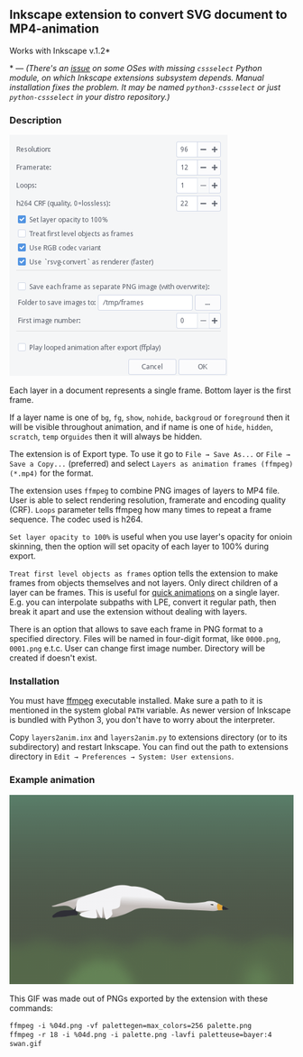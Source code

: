 ## Inkscape extension to convert SVG document to MP4-animation

Works with Inkscape v.1.2*

\* — *(There's an [issue](https://gitlab.com/inkscape/inkscape/-/issues/2473) on some OSes
with missing `cssselect` Python module, on which Inkscape extensions subsystem depends. 
Manual installation fixes the problem. It may be named `python3-cssselect` 
or just `python-cssselect` in your distro repository.)*

### Description

<img src="https://raw.githubusercontent.com/anonymou8/inkscape-animation/main/screenshot.png" />

Each layer in a document represents a single frame. Bottom layer is the first frame.

If a layer name is one of `bg`, `fg`, `show`, `nohide`, `backgroud` or `foreground` then it 
will be visible throughout animation, and if name is one of `hide`, `hidden`, `scratch`, `temp` 
or`guides` then it will always be hidden.

The extension is of Export type. To use it go to `File → Save As...` or `File → Save a Copy...`
(preferred) and select `Layers as animation frames (ffmpeg) (*.mp4)` for the format.

The extension uses `ffmpeg` to combine PNG images of layers to MP4 file.
User is able to select rendering resolution, framerate and encoding quality (CRF). 
`Loops` parameter tells ffmpeg how many times to repeat a frame sequence. The codec used is h264.

`Set layer opacity to 100%` is useful when you use layer's opacity for onioin skinning, 
then the option will set opacity of each layer to 100% during export.

`Treat first level objects as frames` option tells the extension to make frames from
objects themselves and not layers. Only direct children of a layer can be frames. This
is useful for [quick animations](https://raw.githubusercontent.com/anonymou8/inkscape-animation/main/quick.gif) 
on a single layer. E.g. you can interpolate subpaths with LPE, convert it regular path, 
then break it apart and use the extension without dealing with layers.

<!-- <img src="https://raw.githubusercontent.com/anonymou8/inkscape-animation/main/quick.gif" /> -->

There is an option that allows to save each frame in PNG format to a specified directory. Files will
be named in four-digit format, like `0000.png`, `0001.png` e.t.c. User can change first image number.
Directory will be created if doesn't exist.

### Installation

You must have [ffmpeg](https://ffmpeg.org/) executable installed. Make sure a path to it is 
mentioned in the system global `PATH` variable. As newer version of Inkscape is bundled with 
Python 3, you don't have to worry about the interpreter.

Copy `layers2anim.inx` and `layers2anim.py` to extensions directory (or to its subdirectory) 
and restart Inkscape. You can find out the path to extensions directory in 
`Edit → Preferences → System: User extensions`.

### Example animation 

<img src="https://raw.githubusercontent.com/anonymou8/inkscape-animation/main/swan.gif" />

This GIF was made out of PNGs exported by the extension with these commands:

```
ffmpeg -i %04d.png -vf palettegen=max_colors=256 palette.png
ffmpeg -r 18 -i %04d.png -i palette.png -lavfi paletteuse=bayer:4 swan.gif
```
